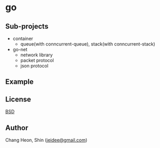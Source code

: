 # go

## Sub-projects
- container
  - queue(with conncurrent-queue), stack(with conncurrent-stack)
- go-net
  - network library
  - packet protocol
  - json protocol

## Example


## License

[BSD](LICENSE)

## Author

Chang Heon, Shin (<jeidee@gmail.com>)